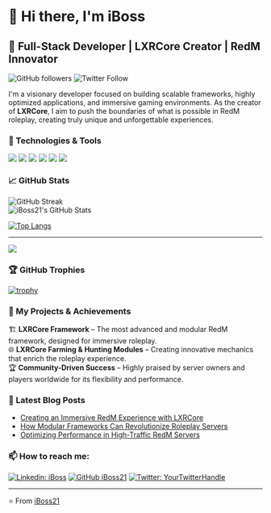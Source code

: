 # 👋 Hi there, I'm **iBoss**

## 🚀 Full-Stack Developer | LXRCore Creator | RedM Innovator

![GitHub followers](https://img.shields.io/github/followers/iBoss21?style=social)
![Twitter Follow](https://img.shields.io/twitter/follow/mylife?style=social)

I'm a visionary developer focused on building scalable frameworks, highly optimized applications, and immersive gaming environments. As the creator of **LXRCore**, I aim to push the boundaries of what is possible in RedM roleplay, creating truly unique and unforgettable experiences.

### 🔧 Technologies & Tools

![](https://img.shields.io/badge/Code-Lua-informational?style=flat&logo=lua&logoColor=white&color=2bbc8a)
![](https://img.shields.io/badge/Code-JavaScript-informational?style=flat&logo=javascript&logoColor=white&color=2bbc8a)
![](https://img.shields.io/badge/Code-Node.js-informational?style=flat&logo=node.js&logoColor=white&color=2bbc8a)
![](https://img.shields.io/badge/Tools-Docker-informational?style=flat&logo=docker&logoColor=white&color=2bbc8a)
![](https://img.shields.io/badge/Framework-LXRCore-blueviolet?style=flat&logo=github&logoColor=white)
![](https://img.shields.io/badge/Platform-RedM-informational?style=flat&logo=redm&logoColor=white&color=ff4500)

### 📈 GitHub Stats

![GitHub Streak](https://github-readme-streak-stats.herokuapp.com/?user=iBoss21&theme=dark&hide_border=true)  
![iBoss21's GitHub Stats](https://github-readme-stats-eight-theta.vercel.app/api?username=iBoss21&show_icons=true&include_all_commits=true&count_private=true&title_color=a40619&icon_color=a960ff&text_color=ffffff&bg_color=0c0b0c)

[![Top Langs](https://github-readme-stats-eight-theta.vercel.app/api/top-langs/?username=iBoss21&layout=compact&langs_count=8&theme=dark)](https://github.com/iBoss21/github-readme-stats)

---

<a href="https://github.com/iBoss21">
  <img align="center" src="https://github-readme-stats.vercel.app/api/top-langs/?username=iBoss21&hide=java,html,tex&title_color=ffffff&text_color=c9cacc&icon_color=2bbc8a&bg_color=1d1f21&langs_count=3" />
</a>

### 🏆 GitHub Trophies

[![trophy](https://github-profile-trophy.vercel.app/?username=iBoss21&theme=nord&column=7)](https://github.com/ryo-ma/github-profile-trophy)

### 🚀 My Projects & Achievements

🏗️ **LXRCore Framework** – The most advanced and modular RedM framework, designed for immersive roleplay.  
🌐 **LXRCore Farming & Hunting Modules** – Creating innovative mechanics that enrich the roleplay experience.  
🏆 **Community-Driven Success** – Highly praised by server owners and players worldwide for its flexibility and performance.

### 📝 Latest Blog Posts

<!-- BLOG-POST-LIST:START -->
- [Creating an Immersive RedM Experience with LXRCore](https://your-blog-url.com/post1)
- [How Modular Frameworks Can Revolutionize Roleplay Servers](https://your-blog-url.com/post2)
- [Optimizing Performance in High-Traffic RedM Servers](https://your-blog-url.com/post3)
<!-- BLOG-POST-LIST:END -->

### 📫 How to reach me:

[![Linkedin: iBoss](https://img.shields.io/badge/-iBoss-blue?style=flat-square&logo=Linkedin&logoColor=white&link=https://www.linkedin.com/in/your-linkedin/)](https://www.linkedin.com/in/your-linkedin/)
[![GitHub iBoss21](https://img.shields.io/github/followers/iBoss21?label=follow&style=social)](https://github.com/iBoss21)
[![Twitter: YourTwitterHandle](https://img.shields.io/twitter/follow/mylife?style=social)](https://twitter.com/mylife)

---

⭐️ From [iBoss21](https://github.com/iBoss21)
